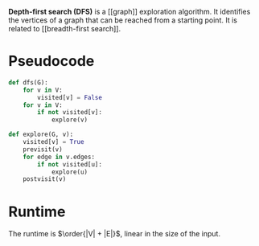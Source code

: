 **Depth-first search (DFS)** is a [[graph]] exploration algorithm. It identifies the vertices of a graph that can be reached from a starting point. It is related to [[breadth-first search]].

# Pseudocode

```python
def dfs(G):
    for v in V:
        visited[v] = False
    for v in V:
        if not visited[v]:
            explore(v)

def explore(G, v):
    visited[v] = True
    previsit(v)
    for edge in v.edges:
        if not visited[u]:
            explore(u)
    postvisit(v)
```

# Runtime

The runtime is $\order{|V| + |E|}$, linear in the size of the input.